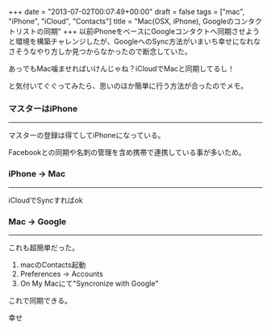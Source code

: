 +++
date = "2013-07-02T00:07:49+00:00"
draft = false
tags = ["mac", "iPhone", "iCloud", "Contacts"]
title = "Mac(OSX, iPhone), Googleのコンタクトリストの同期"
+++
以前iPhoneをベースにGoogleコンタクトへ同期させようと環境を構築チャレンジしたが、GoogleへのSync方法がいまいち幸せになれなさそうなやり方しか見つからなかったので断念していた。

あっでもMac噛ませればいけんじゃね？iCloudでMacと同期してるし！

と気付いてぐぐってみたら、思いのほか簡単に行う方法が合ったのでメモ。


### マスターはiPhone
***

マスターの登録は得てしてiPhoneになっている。

Facebookとの同期や名刺の管理を含め携帯で連携している事が多いため。

### iPhone -> Mac
***

iCloudでSyncすればok

### Mac -> Google
***

これも超簡単だった。

1. macのContacts起動
2. Preferences -> Accounts
3. On My Macにて"Syncronize with Google"

これで同期できる。

幸せ